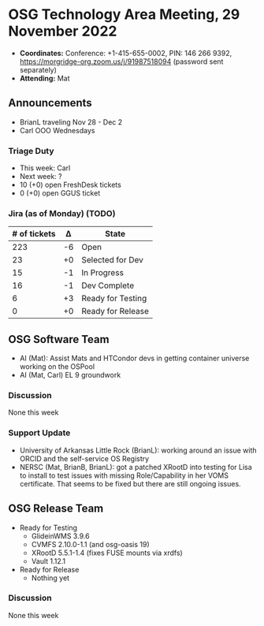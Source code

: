 # OSG Technology Area Meeting, 29 November 2022

-   **Coordinates:** Conference: +1-415-655-0002, PIN: 146 266 9392,
    <https://morgridge-org.zoom.us/j/91987518094> (password sent separately)
-   **Attending:** Mat

## Announcements

-   BrianL traveling Nov 28 - Dec 2
-   Carl OOO Wednesdays

### Triage Duty

-   This week: Carl
-   Next week: ?
-   10 (+0) open FreshDesk tickets
-   0 (+0) open GGUS ticket

### Jira (as of Monday) (TODO)

| # of tickets | &Delta; | State             |
|--------------|---------|-------------------|
| 223          | -6      | Open              |
| 23           | +0      | Selected for Dev  |
| 15           | -1      | In Progress       |
| 16           | -1      | Dev Complete      |
| 6            | +3      | Ready for Testing |
| 0            | +0      | Ready for Release |

## OSG Software Team

-  AI (Mat): Assist Mats and HTCondor devs in getting container universe working on the OSPool
-  AI (Mat, Carl) EL 9 groundwork

### Discussion

None this week

### Support Update

-   University of Arkansas Little Rock (BrianL): working around an issue with ORCID and the self-service OS Registry
-   NERSC (Mat, BrianB, BrianL): got a patched XRootD into testing for Lisa to install to test issues with missing
    Role/Capability in her VOMS certificate. That seems to be fixed but there are still ongoing issues.

## OSG Release Team

-   Ready for Testing
    -   GlideinWMS 3.9.6
    -   CVMFS 2.10.0-1.1 (and osg-oasis 19)
    -   XRootD 5.5.1-1.4 (fixes FUSE mounts via xrdfs)
    -   Vault 1.12.1
-   Ready for Release
    -   Nothing yet

### Discussion

None this week
